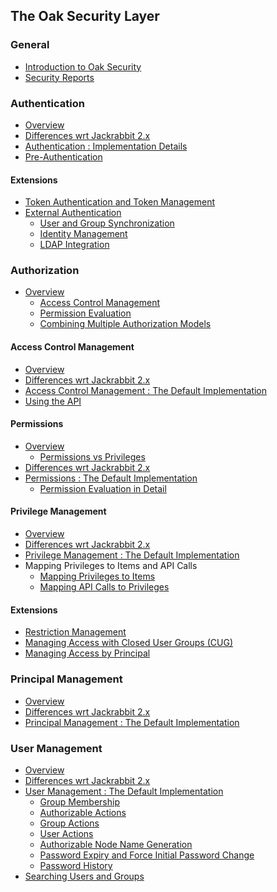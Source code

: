 <!--
   Licensed to the Apache Software Foundation (ASF) under one or more
   contributor license agreements.  See the NOTICE file distributed with
   this work for additional information regarding copyright ownership.
   The ASF licenses this file to You under the Apache License, Version 2.0
   (the "License"); you may not use this file except in compliance with
   the License.  You may obtain a copy of the License at

       http://www.apache.org/licenses/LICENSE-2.0

   Unless required by applicable law or agreed to in writing, software
   distributed under the License is distributed on an "AS IS" BASIS,
   WITHOUT WARRANTIES OR CONDITIONS OF ANY KIND, either express or implied.
   See the License for the specific language governing permissions and
   limitations under the License.
  -->

The Oak Security Layer
--------------------------------------------------------------------------------

### General

 * [Introduction to Oak Security](introduction.html)
 * [Security Reports](reports.html)

### Authentication

 * [Overview](authentication.html)
 * [Differences wrt Jackrabbit 2.x](authentication/differences.html)
 * [Authentication : Implementation Details](authentication/default.html)
 * [Pre-Authentication](authentication/preauthentication.html)
 
#### Extensions
 
 * [Token Authentication and Token Management](authentication/tokenmanagement.html)
 * [External Authentication](authentication/externalloginmodule.html)
     * [User and Group Synchronization](authentication/usersync.html)
     * [Identity Management](authentication/identitymanagement.html)
     * [LDAP Integration](authentication/ldap.html)

### Authorization

 * [Overview](authorization.html)
     * [Access Control Management](accesscontrol.html)
     * [Permission Evaluation](permission.html)
     * [Combining Multiple Authorization Models](authorization/composite.html)
  
#### Access Control Management

 * [Overview](accesscontrol.html)
 * [Differences wrt Jackrabbit 2.x](accesscontrol/differences.html)
 * [Access Control Management : The Default Implementation](accesscontrol/default.html)
 * [Using the API](accesscontrol/editing.html)

#### Permissions

 * [Overview](permission.html)
    * [Permissions vs Privileges](permission/permissionsandprivileges.html)
 * [Differences wrt Jackrabbit 2.x](permission/differences.html)
 * [Permissions : The Default Implementation](permission/default.html)
    * [Permission Evaluation in Detail](permission/evaluation.html)
    
#### Privilege Management

 * [Overview](privilege.html)
 * [Differences wrt Jackrabbit 2.x](privilege/differences.html)
 * [Privilege Management : The Default Implementation](privilege/default.html)
 * Mapping Privileges to Items and API Calls
    * [Mapping Privileges to Items](privilege/mappingtoitems.html)
    * [Mapping API Calls to Privileges](privilege/mappingtoprivileges.html)

#### Extensions

 * [Restriction Management](authorization/restriction.html)
 * [Managing Access with Closed User Groups (CUG)](authorization/cug.html)
 * [Managing Access by Principal](authorization/principalbased.html)

### Principal Management

 * [Overview](principal.html)
 * [Differences wrt Jackrabbit 2.x](principal/differences.html)
 * [Principal Management : The Default Implementation](principal.html#default_implementation)

### User Management

 * [Overview](user.html)
 * [Differences wrt Jackrabbit 2.x](user/differences.html)
 * [User Management : The Default Implementation](user/default.html)
    * [Group Membership](user/membership.html)
    * [Authorizable Actions](user/authorizableaction.html)
    * [Group Actions](user/groupaction.html)
    * [User Actions](user/useraction.html)
    * [Authorizable Node Name Generation](user/authorizablenodename.html)
    * [Password Expiry and Force Initial Password Change](user/expiry.html)
    * [Password History](user/history.html) 
 * [Searching Users and Groups](user/query.html)
